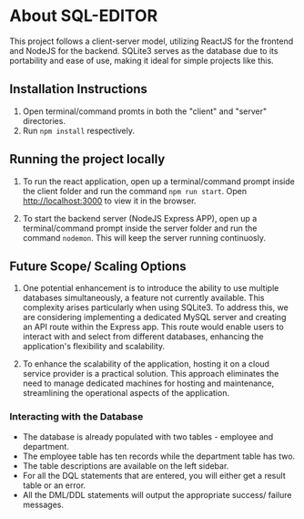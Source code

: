 # About SQL-EDITOR
This project follows a client-server model, utilizing ReactJS for the frontend and NodeJS for the backend. SQLite3 serves as the database due to its portability and ease of use, making it ideal for simple projects like this.

## Installation Instructions
1) Open terminal/command promts in both the "client" and "server" directories.
2) Run `npm install` respectively.

## Running the project locally

1) To run the react application, open up a terminal/command prompt inside the client folder and run the command `npm run start`. Open [http://localhost:3000](http://localhost:3000) to view it in the browser.

2) To start the backend server (NodeJS Express APP), open up a terminal/command prompt inside the server folder and run the command `nodemon`. This will keep the server running continuosly.

## Future Scope/ Scaling Options

1) One potential enhancement is to introduce the ability to use multiple databases simultaneously, a feature not currently available. This complexity arises particularly when using SQLite3. To address this, we are considering implementing a dedicated MySQL server and creating an API route within the Express app. This route would enable users to interact with and select from different databases, enhancing the application's flexibility and scalability.

2) To enhance the scalability of the application, hosting it on a cloud service provider is a practical solution. This approach eliminates the need to manage dedicated machines for hosting and maintenance, streamlining the operational aspects of the application.

### Interacting with the Database

* The database is already populated with two tables - employee and department.
* The employee table has ten records while the department table has two.
* The table descriptions are available on the left sidebar.
* For all the DQL statements that are entered, you will either get a result table or an error.
* All the DML/DDL statements will output the appropriate success/ failure messages.
